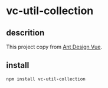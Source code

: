 # vc-util-collection

## descrition
This project copy from [Ant Design Vue](https://vue.ant.design/docs/vue/introduce/).

## install
```sh
npm install vc-util-collection
```

